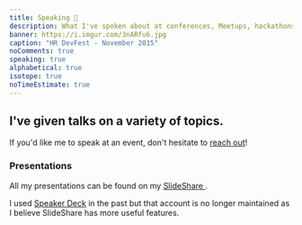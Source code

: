 ```yaml
---
title: Speaking 💬️
description: What I've spoken about at conferences, Meetups, hackathons, etc.
banner: https://i.imgur.com/3nARfu6.jpg
caption: "HR DevFest - November 2015"
noComments: true
speaking: true
alphabetical: true
isotope: true
noTimeEstimate: true
---
```


## I've given talks on a variety of topics.

If you'd like me to speak at an event, don't hesitate to [reach out](/contact)!

### Presentations

All my presentations can be found on my <a href="//slideshare.net/fvcproductions" target="_blank" rel="noopener">SlideShare <i class="fab fa-slideshare"></i></a>.

I used <a href="//speakerdeck.com/fvcproductions" target="_blank" rel="noopener">Speaker Deck</a> in the past but that account is no longer maintained as I believe SlideShare has more useful features.

